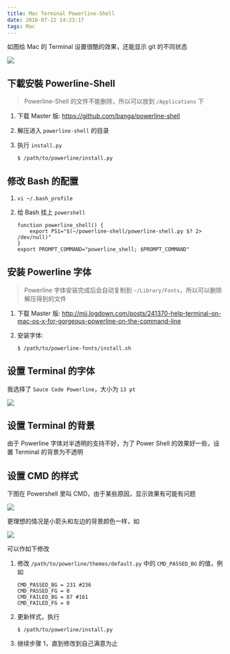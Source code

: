 ```yaml
---
title: Mac Terminal Powerline-Shell
date: 2016-07-22 14:23:17
tags: Mac
---
```

如图给 Mac 的 Terminal 设置很酷的效果，还能显示 git 的不同状态

![](/img/mac/terminal-powershell.png)

<!--more-->

## 下載安裝 Powerline-Shell
> Powerline-Shell 的文件不能删除，所以可以放到 `/Applications` 下

1. 下载 Master 版: <https://github.com/banga/powerline-shell>
2. 解压进入 `powerline-shell` 的目录
3. 执行 `install.py`

    ```
    $ /path/to/powerline/install.py
    ```

## 修改 Bash 的配置
1. `vi ~/.bash_profile`
2. 给 Bash 挂上 `powershell`

    ```
    function powerline_shell() {
        export PS1="$(~/powerline-shell/powerline-shell.py $? 2> /dev/null)"
    }
    export PROMPT_COMMAND="powerline_shell; $PROMPT_COMMAND"
    ```

## 安装 Powerline 字体
> Powerline 字体安装完成后会自动复制到 `~/Library/Fonts`，所以可以删除解压得到的文件

1. 下载 Master 版: <http://mjj.logdown.com/posts/241370-help-terminal-on-mac-os-x-for-gorgeous-powerline-on-the-command-line>
2. 安装字体:

    ```
    $ /path/to/powerline-fonts/install.sh
    ```

## 设置 Terminal 的字体
我选择了 `Sauce Code Powerline`，大小为 `13 pt`

![](/img/mac/terminal-font.png)

## 设置 Terminal 的背景
由于 Powerline 字体对半透明的支持不好，为了 Power Shell 的效果好一些，设置 Terminal 的背景为不透明

## 设置 CMD 的样式
下图在 Powershell 里叫 CMD，由于某些原因，显示效果有可能有问题

![](/img/mac/terminal-powershell-cmd-bad.png)

更理想的情况是小箭头和左边的背景颜色一样，如

![](/img/mac/terminal-powershell-cmd.png)

可以作如下修改

1. 修改 `/path/to/powerline/themes/default.py` 中的 `CMD_PASSED_BG` 的值，例如

    ```
    CMD_PASSED_BG = 231 #236
    CMD_PASSED_FG = 0
    CMD_FAILED_BG = 87 #161
    CMD_FAILED_FG = 0
    ```
2. 更新样式，执行

    ```
    $ /path/to/powerline/install.py
    ```
3. 继续步骤 1，直到修改到自己满意为止






